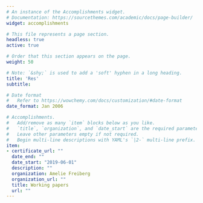 ```yaml
---
# An instance of the Accomplishments widget.
# Documentation: https://sourcethemes.com/academic/docs/page-builder/
widget: accomplishments

# This file represents a page section.
headless: true
active: true

# Order that this section appears on the page.
weight: 50

# Note: `&shy;` is used to add a 'soft' hyphen in a long heading.
title: 'Res'
subtitle:

# Date format
#   Refer to https://wowchemy.com/docs/customization/#date-format
date_format: Jan 2006

# Accomplishments.
#   Add/remove as many `item` blocks below as you like.
#   `title`, `organization`, and `date_start` are the required parameters.
#   Leave other parameters empty if not required.
#   Begin multi-line descriptions with YAML's `|2-` multi-line prefix.
item:
- certificate_url: ""
  date_end: ""
  date_start: "2019-06-01"
  description: ""
  organization: Amelie Freiberg
  organization_url: ""
  title: Working papers
  url: ""
---
```

